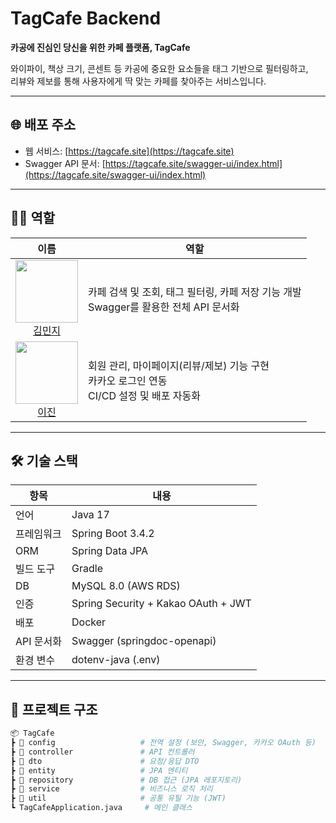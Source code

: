 # TagCafe Backend

**카공에 진심인 당신을 위한 카페 플랫폼, TagCafe**

와이파이, 책상 크기, 콘센트 등 카공에 중요한 요소들을 태그 기반으로 필터링하고,  
리뷰와 제보를 통해 사용자에게 딱 맞는 카페를 찾아주는 서비스입니다.

---

## 🌐 배포 주소

- 웹 서비스: [https://tagcafe.site](https://tagcafe.site)
- Swagger API 문서: [https://tagcafe.site/swagger-ui/index.html](https://tagcafe.site/swagger-ui/index.html)

---

## 🧑‍💻 역할

| 이름 | 역할                                                             |
|:----:|----------------------------------------------------------------|
| <div align="center"><a href="https://github.com/ghi512"><img src="https://avatars.githubusercontent.com/ghi512" width="100"/><br/>김민지</a></div> | 카페 검색 및 조회, 태그 필터링, 카페 저장 기능 개발<br/>Swagger를 활용한 전체 API 문서화    |
| <div align="center"><a href="https://github.com/jjinleee"><img src="https://avatars.githubusercontent.com/jjinleee" width="100"/><br/>이진</a></div> | 회원 관리, 마이페이지(리뷰/제보) 기능 구현<br/>카카오 로그인 연동<br/>CI/CD 설정 및 배포 자동화 |

---

## 🛠 기술 스택

| 항목 | 내용 |
|------|------|
| 언어 | Java 17 |
| 프레임워크 | Spring Boot 3.4.2 |
| ORM | Spring Data JPA |
| 빌드 도구 | Gradle |
| DB | MySQL 8.0 (AWS RDS) |
| 인증 | Spring Security + Kakao OAuth + JWT |
| 배포 | Docker |
| API 문서화 | Swagger (springdoc-openapi) |
| 환경 변수 | dotenv-java (.env) |

---

## 📁 프로젝트 구조

```bash
📦 TagCafe
┣ 📂 config                   # 전역 설정 (보안, Swagger, 카카오 OAuth 등) 
┣ 📂 controller               # API 컨트롤러
┣ 📂 dto                      # 요청/응답 DTO
┣ 📂 entity                   # JPA 엔티티
┣ 📂 repository               # DB 접근 (JPA 레포지토리)
┣ 📂 service                  # 비즈니스 로직 처리
┣ 📂 util                     # 공통 유틸 기능 (JWT)
┗ TagCafeApplication.java     # 메인 클래스
```
